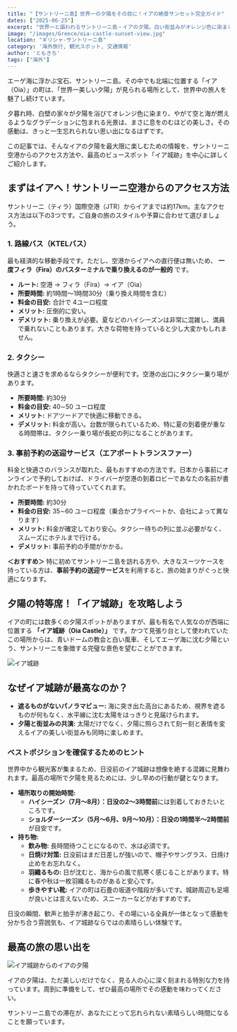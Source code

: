 ```yaml
---
title: "【サントリーニ島】世界一の夕陽をその目に！イアの絶景サンセット完全ガイド"
dates: ["2025-06-25"]
excerpt: "世界一と謳われるサントリーニ島・イアの夕陽。白い街並みがオレンジ色に染まるその絶景を快適に楽しむための旅行ガイドです。空港からのアクセス手段を料金や時間で比較し、混雑必至の「イア城跡」での場所取りのコツから注意点まで具体的に解説。一生忘れられない感動旅行の計画にお役立てください。"
image: "/images/Greece/oia-castle-sunset-view.jpg"
location: "ギリシャ-サントリーニ島"
category: '海外旅行, 観光スポット, 交通情報'
author: 'ともきち'
tags: ["海外"]
---
```


エーゲ海に浮かぶ宝石、サントリーニ島。その中でも北端に位置する「イア（Oia）」の町は、「世界一美しい夕陽」が見られる場所として、世界中の旅人を魅了し続けています。

夕暮れ時、白壁の家々が夕陽を浴びてオレンジ色に染まり、やがて空と海が燃えるようなグラデーションに包まれる光景は、まさに息をのむほどの美しさ。その感動は、きっと一生忘れられない思い出になるはずです。

この記事では、そんなイアの夕陽を最大限に楽しむための情報を、サントリーニ空港からのアクセス方法や、最高のビュースポット「イア城跡」を中心に詳しくご紹介します。

## まずはイアへ！サントリーニ空港からのアクセス方法

サントリーニ（ティラ）国際空港（JTR）からイアまでは約17km。主なアクセス方法は以下の3つです。ご自身の旅のスタイルや予算に合わせて選びましょう。

### 1. 路線バス（KTELバス）

最も経済的な移動手段です。ただし、空港からイアへの直行便は無いため、
**一度フィラ（Fira）のバスターミナルで乗り換えるのが一般的**
です。

- **ルート:** 空港 → フィラ（Fira）→ イア（Oia）
- **所要時間:** 約1時間～1時間30分（乗り換え時間を含む）
- **料金の目安:** 合計で 4ユーロ程度
- **メリット:** 圧倒的に安い。
- **デメリット:** 乗り換えが必要。夏などのハイシーズンは非常に混雑し、満員で乗れないこともあります。大きな荷物を持っていると少し大変かもしれません。

### 2. タクシー

快適さと速さを求めるならタクシーが便利です。空港の出口にタクシー乗り場があります。

- **所要時間:** 約30分
- **料金の目安:** 40∼50 ユーロ程度
- **メリット:** ドアツードアで快適に移動できる。
- **デメリット:** 料金が高い。台数が限られているため、特に夏の到着便が重なる時間帯は、タクシー乗り場が長蛇の列になることがあります。

### 3. 事前予約の送迎サービス（エアポートトランスファー）

料金と快適さのバランスが取れた、最もおすすめの方法です。日本から事前にオンラインで予約しておけば、ドライバーが空港の到着ロビーであなたの名前が書かれたボードを持って待っていてくれます。

- **所要時間:** 約30分
- **料金の目安:** 35∼60 ユーロ程度（乗合かプライベートか、会社によって異なります）
- **メリット:** 料金が確定しており安心。タクシー待ちの列に並ぶ必要がなく、スムーズにホテルまで行ける。
- **デメリット:** 事前予約の手間がかかる。

**＜おすすめ＞**
特に初めてサントリーニ島を訪れる方や、大きなスーツケースを持っている方は、**事前予約の送迎サービス**を利用すると、旅の始まりがぐっと快適になります。

## 夕陽の特等席！「イア城跡」を攻略しよう

イアの町には数多くの夕陽スポットがありますが、最も有名で人気なのが西端に位置する
**「イア城跡（Oia Castle）」**
です。かつて見張り台として使われていたこの場所からは、青いドームの教会と白い風車、そしてエーゲ海に沈む夕陽という、サントリーニを象徴する完璧な景色を望むことができます。

![イア城跡](/images/Greece/oia-castle.jpg)

## なぜイア城跡が最高なのか？

- **遮るものがないパノラマビュー:** 海に突き出た高台にあるため、視界を遮るものが何もなく、水平線に沈む太陽をはっきりと見届けられます。
- **夕陽と街並みの共演:** 太陽だけでなく、夕陽に照らされて刻一刻と表情を変えるイアの美しい街並みも同時に楽しめます。

### ベストポジションを確保するためのヒント

世界中から観光客が集まるため、日没前のイア城跡は想像を絶する混雑に見舞われます。最高の場所で夕陽を見るためには、少し早めの行動が鍵となります。

- **場所取りの開始時間:**
  - **ハイシーズン（7月～8月）：日没の2～3時間前**には到着しておきたいところです。
  - **ショルダーシーズン（5月～6月、9月～10月）：日没の1時間半～2時間前**が目安です。
- **持ち物:**
  - **飲み物:** 長時間待つことになるので、水は必須です。
  - **日焼け対策:** 日没前はまだ日差しが強いので、帽子やサングラス、日焼け止めをお忘れなく。
  - **羽織るもの:** 日が沈むと、海からの風で肌寒く感じることがあります。特に春や秋は一枚羽織るものがあると安心です。
  - **歩きやすい靴:** イアの町は石畳の坂道や階段が多いです。城跡周辺も足場が良いとは言えないため、スニーカーなどがおすすめです。

日没の瞬間、歓声と拍手が沸き起こり、その場にいる全員が一体となって感動を分かち合う雰囲気も、イア城跡ならではの素晴らしい体験です。

## 最高の旅の思い出を

![イア城跡からのイアの夕陽](/images/Greece/oia-castle-sunset-view2.jpg)

イアの夕陽は、ただ美しいだけでなく、見る人の心に深く刻まれる特別な力を持っています。周到に準備をして、ぜひ最高の場所でその感動を味わってください。

サントリーニ島での滞在が、あなたにとって忘れられない素晴らしい時間になることを願っています。
